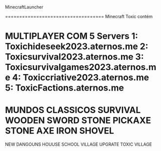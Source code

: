MinecraftLauncher

===================================
Minecraft Toxic contém

MULTIPLAYER COM 5 Servers
1: Toxichideseek2023.aternos.me
2: Toxicsurvival2023.aternos.me
3: Toxicsurvivalgames2023.aternos.me
4: Toxiccriative2023.aternos.me
5: ToxicFactions.aternos.me
====================================
MUNDOS CLASSICOS
SURVIVAL
WOODEN SWORD
STONE PICKAXE
STONE AXE
IRON SHOVEL
====================================
NEW DANGOUNS
HOUUSE
SCHOOL
VILLAGE UPGRATE
TOXIC VILLAGE
